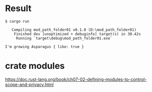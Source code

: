 # Result


```
$ cargo run

   Compiling mod_path_folder01 v0.1.0 (D:\mod_path_folder01)
    Finished dev [unoptimized + debuginfo] target(s) in 30.42s
     Running `target\debug\mod_path_folder01.exe`

I'm growing Asparagus { like: true }

```


# crate modules

https://doc.rust-lang.org/book/ch07-02-defining-modules-to-control-scope-and-privacy.html
